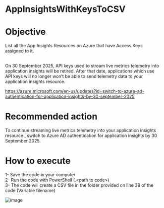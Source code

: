 # AppInsightsWithKeysToCSV

# Objective
List all the App Insights Resources on Azure that have Access Keys assigned to it.<br /><br />

On 30 September 2025, API keys used to stream live metrics telemetry into application insights will be retired. After that date, applications which use API keys will no longer won’t be able to send telemetry data to your application insights resource. <br />

https://azure.microsoft.com/en-us/updates?id=switch-to-azure-ad-authentication-for-application-insights-by-30-september-2025<br />

# Recommended action
To continue streaming live metrics telemetry into your application insights resource , switch to Azure AD authentication for application insights by 30 September 2025.<br />

# How to execute
1- Save the code in your computer<br />
2- Run the code with PowerShell (.\<path to code>)<br />
3- The code will create a CSV file in the folder provided on line 38 of the code (Variable filename)

![image](https://github.com/user-attachments/assets/5060f412-72d6-4376-aadc-b865d0e9fdc7)
